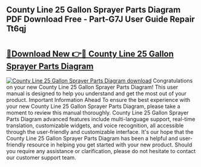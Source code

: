 ## County Line 25 Gallon Sprayer Parts Diagram PDF Download Free - Part-G7J User Guide Repair Tt6qj

# <h2><a href="http://dfj9qx.blite.top/?on=County+Line+25+Gallon+Sprayer+Parts+Diagram">🔗Download New 👉🔴 County Line 25 Gallon Sprayer Parts Diagram</a></h2>

[![County Line 25 Gallon Sprayer Parts Diagram download](https://i.imgur.com/lujVjoI.png)](http://dfj9qx.blite.top/?on=County+Line+25+Gallon+Sprayer+Parts+Diagram)
Congratulations on your new County Line 25 Gallon Sprayer Parts Diagram! This user manual is designed to help you understand and get the most out of your product. Important Information Ahead To ensure the best experience with your new County Line 25 Gallon Sprayer Parts Diagram, please take a moment to review this manual thoroughly. County Line 25 Gallon Sprayer Parts Diagram advanced features include multi-language support, real-time translation, customizable widgets, and voice recognition, all accessible through the user-friendly and customizable interface. It's our hope that the County Line 25 Gallon Sprayer Parts Diagram has been a helpful and user-friendly resource in helping you get started with your new product. Should you require any assistance or clarification, please do not hesitate to contact our customer support team.
